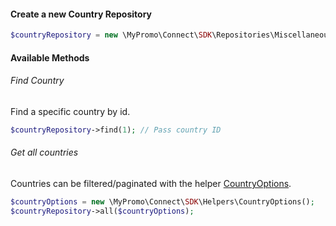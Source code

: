 #### Create a new Country Repository

```php
$countryRepository = new \MyPromo\Connect\SDK\Repositories\Miscellaneous\CountryRepository($client);
```

#### Available Methods

###### Find Country

Find a specific country by id.

```php
$countryRepository->find(1); // Pass country ID
```

###### Get all countries

Countries can be filtered/paginated with the helper [CountryOptions][CountryOptions].

```php
$countryOptions = new \MyPromo\Connect\SDK\Helpers\CountryOptions();
$countryRepository->all($countryOptions);
```

[CountryOptions]: ../../Helpers/Miscellaneous/CountryOptions.md
